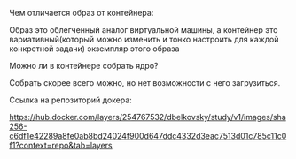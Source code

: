Чем отличается образ от контейнера:

Образ это облегченный аналог виртуальной машины, а контейнер это вариативный(который можно изменить и тонко настроить для каждой конкретной задачи) экземпляр этого образа


Можно ли в контейнере собрать ядро?

Собрать скорее всего можно, но нет возможности с него загрузиться.


Ссылка на репозиторий докера:

https://hub.docker.com/layers/254767532/dbelkovsky/study/v1/images/sha256-c6df1e42289a8fe0ab8bd24024f900d647ddc4332d3eac7513d01c785c11c0f1?context=repo&tab=layers
